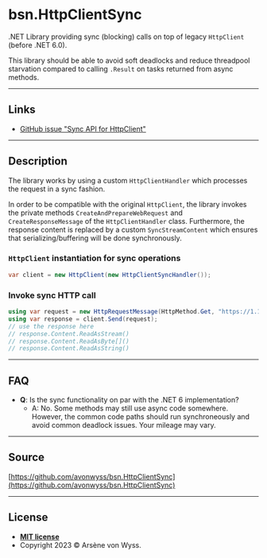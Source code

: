 <!-- GRAPHIC -->

# bsn.HttpClientSync

.NET Library providing sync (blocking) calls on top of legacy `HttpClient` (before .NET 6.0).

This library should be able to avoid soft deadlocks and reduce threadpool starvation compared to calling `.Result` on tasks returned from async methods.

<!-- badges -->

---
## Links

- [GitHub issue "Sync API for HttpClient"](https://github.com/dotnet/runtime/issues/32125)

---
## Description

The library works by using a custom `HttpClientHandler` which processes the request in a sync fashion.

In order to be compatible with the original `HttpClient`, the library invokes the private methods `CreateAndPrepareWebRequest` and `CreateResponseMessage` of the `HttpClientHandler` class.
Furthermore, the response content is replaced by a custom `SyncStreamContent` which ensures that serializing/buffering will be done synchronously. 

### `HttpClient` instantiation for sync operations

```cs
var client = new HttpClient(new HttpClientSyncHandler());
```

### Invoke sync HTTP call

```cs
using var request = new HttpRequestMessage(HttpMethod.Get, "https://1.1.1.1/");
using var response = client.Send(request);
// use the response here
// response.Content.ReadAsStream()
// response.Content.ReadAsByte[]()
// response.Content.ReadAsString()
```

---
## FAQ
- **Q**: Is the sync functionality on par with the .NET 6 implementation?
    - A: No. Some methods may still use async code somewhere. However, the common code paths should run synchroneously and avoid common deadlock issues. Your mileage may vary.

---
## Source

[https://github.com/avonwyss/bsn.HttpClientSync](https://github.com/avonwyss/bsn.HttpClientSync)

---
## License

- **[MIT license](LICENSE.txt)**
- Copyright 2023 © Arsène von Wyss.
